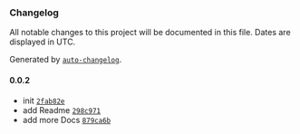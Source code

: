 ### Changelog

All notable changes to this project will be documented in this file. Dates are displayed in UTC.

Generated by [`auto-changelog`](https://github.com/CookPete/auto-changelog).

#### 0.0.2

- init [`2fab82e`](https://github.com/naimo84/node-adguardhome/commit/2fab82e62c3792b32144263160e4312690352fff)
- add Readme [`298c971`](https://github.com/naimo84/node-adguardhome/commit/298c97135d1bffda0df9abad3fae25294c58f2f0)
- add more Docs [`879ca6b`](https://github.com/naimo84/node-adguardhome/commit/879ca6b587686eb482428e1b6d202623c4884478)
